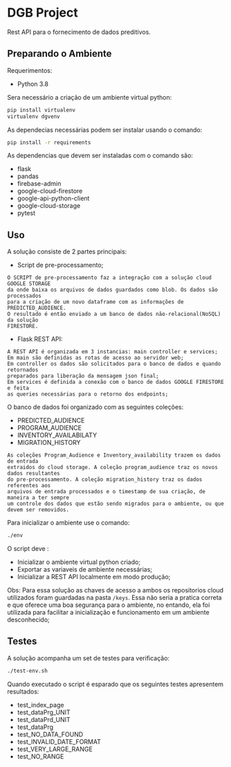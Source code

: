 # DGB Project 

Rest API para o fornecimento de dados preditivos.

## Preparando o Ambiente
Requerimentos:
- Python 3.8  

Sera necessário a criação de um ambiente virtual python:
```bash
pip install virtualenv 
virtualenv dgvenv
```

As dependecias necessárias podem ser instalar usando o comando: 
```bash
pip install -r requirements
```

As dependencias que devem ser instaladas com o comando são:
- flask 
- pandas 
- firebase-admin 
- google-cloud-firestore 
- google-api-python-client 
- google-cloud-storage 
- pytest

## Uso

A solução consiste de 2 partes principais:
- Script de pre-processamento;
```
O SCRIPT de pre-processamento faz a integração com a solução cloud GOOGLE STORAGE
da onde baixa os arquivos de dados guardados como blob. Os dados são processados
para a criação de um novo dataframe com as informações de PREDICTED_AUDIENCE.
O resultado é então enviado a um banco de dados não-relacional(NoSQL) da solução 
FIRESTORE.
```
- Flask REST API: 
```
A REST API é organizada em 3 instancias: main controller e services;
Em main são definidas as rotas de acesso ao servidor web;
Em controller os dados são solicitados para o banco de dados e quando retornados
preparados para liberação da mensagem json final;
Em services é definida a conexão com o banco de dados GOOGLE FIRESTORE e feita
as queries necessárias para o retorno dos endpoints;
```

O banco de dados foi organizado com as seguintes coleções:
- PREDICTED_AUDIENCE
- PROGRAM_AUDIENCE
- INVENTORY_AVAILABILATY
- MIGRATION_HISTORY

```
As coleções Program_Audience e Inventory_availability trazem os dados de entrada
extraidos do cloud storage. A coleção program_audience traz os novos dados resultantes
do pre-processamento. A coleção migration_history traz os dados referentes aos 
arquivos de entrada processados e o timestamp de sua criação, de maneira a ter sempre
um controle dos dados que estão sendo migrados para o ambiente, ou que devem ser removidos.
```

Para inicializar o ambiente use o comando:
```bash
./env
```
O script deve :
- Inicializar o ambiente virtual python criado;
- Exportar as variaveis de ambiente necessárias;
- Inicializar a REST API localmente em modo produção;

Obs: Para essa solução as chaves de acesso a ambos os repositorios cloud 
utilizados foram guardadas na pasta ```/keys```. Essa não seria a pratica correta
e que oferece uma boa segurança para o ambiente, no entando, ela foi utilizada para 
facilitar a inicialização e funcionamento em um ambiente desconhecido;

## Testes
A solução acompanha um set de testes para verificação:

```bash
./test-env.sh

```
Quando executado o script é esparado que os seguintes testes apresentem resultados:
- test_index_page                                                      
- test_dataPrg_UNIT                                                    
- test_dataPrd_UNIT                                                    
- test_dataPrg                                                         
- test_NO_DATA_FOUND                                                   
- test_INVALID_DATE_FORMAT                                             
- test_VERY_LARGE_RANGE                                                
- test_NO_RANGE

## 
